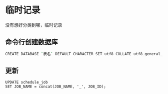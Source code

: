 # 临时记录

没有想好分类到哪，临时记录

## 命令行创建数据库
```bash
CREATE DATABASE `表名` DEFAULT CHARACTER SET utf8 COLLATE utf8_general_ci;
```

## 更新
```
UPDATE schedule_job
SET JOB_NAME = concat(JOB_NAME, '_', JOB_ID);
```
